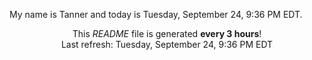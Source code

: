 My name is Tanner and today is Tuesday, September 24, 9:36 PM EDT.

<p align="center">This <i>README</i> file is generated <b>every 3 hours</b>!</br>Last refresh: Tuesday, September 24, 9:36 PM EDT<br /></p>
